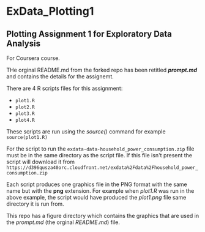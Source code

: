 ExData_Plotting1
================

Plotting Assignment 1 for Exploratory Data Analysis
-------------

For Coursera course.

THe orginal README.md from the forked repo has been retitled ***prompt.md*** and 
contains the details for the assignemt.

There are 4 R scripts files for this assignment:

* `plot1.R`
* `plot2.R`
* `plot3.R`
* `plot4.R`

These scripts are run using the *source()* command for example `source(plot1.R)`

For the script to run the `exdata-data-household_power_consumption.zip` file must be in the 
same directory as the script file. If this file isn't present the script will
download it from `https://d396qusza40orc.cloudfront.net/exdata%2Fdata%2Fhousehold_power_consumption.zip`

Each script produces one graphics file in the PNG format with the same name but with 
the **png** extension. For example when *plot1.R* was run in the above example,
the script would have produced the *plot1.png* file same directory it is run from.

This repo has a figure directory which contains the graphics that are used in the 
*prompt.md* (the orginal *README.md*) file.